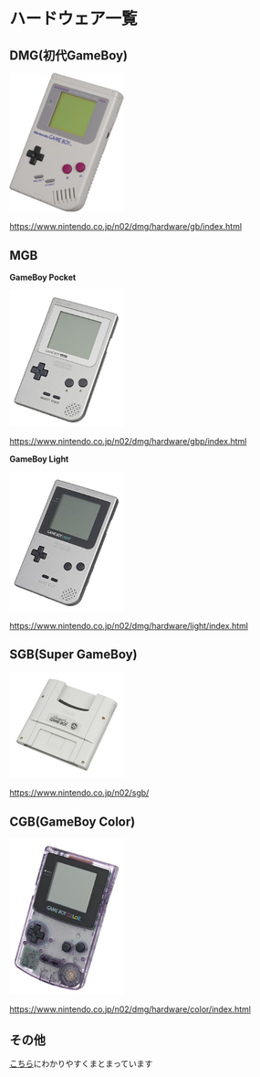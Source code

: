 # ハードウェア一覧

## DMG(初代GameBoy)

<img src="./images/hw/dmg.png" width="200" />

https://www.nintendo.co.jp/n02/dmg/hardware/gb/index.html

## MGB

**GameBoy Pocket**

<img src="./images/hw/mgb.jpeg" width="200" />

https://www.nintendo.co.jp/n02/dmg/hardware/gbp/index.html

**GameBoy Light**

<img src="./images/hw/mgb2.jpeg" width="200" />

https://www.nintendo.co.jp/n02/dmg/hardware/light/index.html

## SGB(Super GameBoy)

<img src="./images/hw/sgb.jpeg" width="200" />

https://www.nintendo.co.jp/n02/sgb/

## CGB(GameBoy Color)

<img src="./images/hw/cgb.jpeg" width="200" />

https://www.nintendo.co.jp/n02/dmg/hardware/color/index.html

## その他

[こちら](https://web.archive.org/web/20210525210952/https://maru-chang.com/hard/gb/index.htm)にわかりやすくまとまっています
